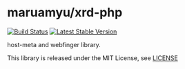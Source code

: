 maruamyu/xrd-php
================

[![Build Status](https://travis-ci.org/maruamyu/xrd-php.svg?branch=master)](https://travis-ci.org/maruamyu/xrd-php)
[![Latest Stable Version](https://img.shields.io/packagist/v/maruamyu/xrd.svg)](https://packagist.org/packages/maruamyu/xrd)

host-meta and webfinger library.

This library is released under the MIT License, see [LICENSE](LICENSE)
